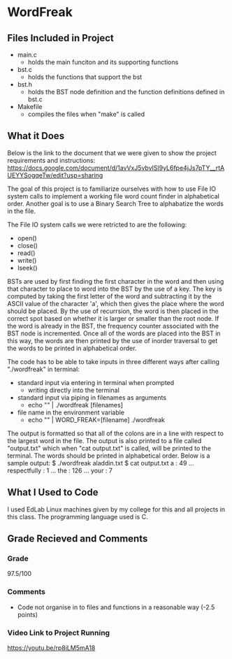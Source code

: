# WordFreak

<!-- FILES INCLUDED -->
## Files Included in Project
  - main.c
      - holds the main funciton and its supporting functions
  - bst.c
      - holds the functions that support the bst
  - bst.h
      - holds the BST node definition and the function definitions defined in bst.c
  - Makefile
      - compiles the files when "make" is called

<!-- WHAT IT DOES -->
## What it Does

Below is the link to the document that we were given to show the project requirements and instructions:
https://docs.google.com/document/d/1avVxJ5vbvISl9yL6fpe4jJs7pTY__rtAUEYYSogqeTw/edit?usp=sharing

The goal of this project is to familiarize ourselves with how to use File IO system calls to implement a working file word count finder in alphabetical order. Another goal is to use a Binary Search Tree to alphabatize the words in the file.

The File IO system calls we were retricted to are the following:
  - open()
  - close()
  - read()
  - write()
  - lseek()

BSTs are used by first finding the first character in the word and then using that character to place to word into the BST by the use of a key. The key is computed by taking the first letter of the word and subtracting it by the ASCII value of the character 'a', which then gives the place where the word should be placed. By the use of recurrsion, the word is then placed in the correct spot based on whether it is larger or smaller than the root node. If the word is already in the BST, the frequency counter associated with the BST node is incremented. Once all of the words are placed into the BST in this way, the words are then printed by the use of inorder traversal to get the words to be printed in alphabetical order.

The code has to be able to take inputs in three different ways after calling "./wordfreak" in terminal:
  - standard input via entering in terminal when prompted
      - writing directly into the terminal
  - standard input via piping in filenames as arguments
      - echo "" | ./wordfreak [filenames]
  - file name in the environment variable
      - echo "" | WORD_FREAK=[filename] ./wordfreak

The output is formatted so that all of the colons are in a line with respect to the largest word in the file. The output is also printed to a file called "output.txt" which when "cat output.txt" is called, will be printed to the terminal. The words should be printed in alphabetical order. Below is a sample output:
  $ ./wordfreak aladdin.txt
  $ cat output.txt
  a            :  49
  ...
  respectfully :   1
  ...
  the          : 126
  ...
  your         :   7

<!-- WHAT I USED TO CODE -->
## What I Used to Code

I used EdLab Linux machines given by my college for this and all projects in this class. The programming language used is C.

<!-- GRADE RECIEVED AND COMMENTS -->
## Grade Recieved and Comments

### Grade
97.5/100

### Comments
  - Code not organise in to files and functions in a reasonable way (-2.5 points)

### Video Link to Project Running
https://youtu.be/rp8iLM5mA18

